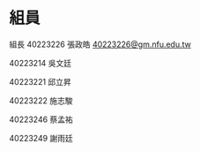 # 組員
組長 40223226 張政皓 40223226@gm.nfu.edu.tw  

40223214 吳文廷

40223221 邱立昇

40223222 施志駿

40223246 蔡孟祐

40223249 謝雨廷

